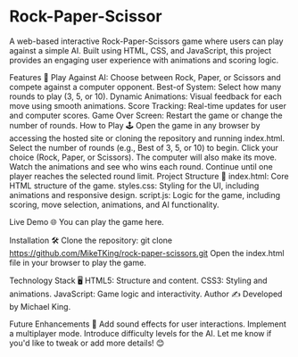 # Rock-Paper-Scissor
A web-based interactive Rock-Paper-Scissors game where users can play against a simple AI. Built using HTML, CSS, and JavaScript, this project provides an engaging user experience with animations and scoring logic.

Features 🚀
Play Against AI: Choose between Rock, Paper, or Scissors and compete against a computer opponent.
Best-of System: Select how many rounds to play (3, 5, or 10).
Dynamic Animations: Visual feedback for each move using smooth animations.
Score Tracking: Real-time updates for user and computer scores.
Game Over Screen: Restart the game or change the number of rounds.
How to Play 🕹️
Open the game in any browser by accessing the hosted site or cloning the repository and running index.html.
Select the number of rounds (e.g., Best of 3, 5, or 10) to begin.
Click your choice (Rock, Paper, or Scissors). The computer will also make its move.
Watch the animations and see who wins each round.
Continue until one player reaches the selected round limit.
Project Structure 📂
index.html: Core HTML structure of the game.
styles.css: Styling for the UI, including animations and responsive design.
script.js: Logic for the game, including scoring, move selection, animations, and AI functionality.

Live Demo 🌐
You can play the game here.

Installation 🛠️
Clone the repository: 
git clone https://github.com/MikeTKing/rock-paper-scissors.git
Open the index.html file in your browser to play the game.


Technology Stack 🖥️
HTML5: Structure and content.
CSS3: Styling and animations.
JavaScript: Game logic and interactivity.
Author ✍️
Developed by Michael King.

Future Enhancements 🌟
Add sound effects for user interactions.
Implement a multiplayer mode.
Introduce difficulty levels for the AI.
Let me know if you'd like to tweak or add more details! 😊
